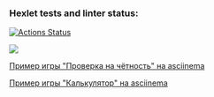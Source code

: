 ### Hexlet tests and linter status:

[![Actions Status](https://github.com/IldarNazipov/frontend-project-44/workflows/hexlet-check/badge.svg)](https://github.com/IldarNazipov/frontend-project-44/actions)

<a href="https://codeclimate.com/github/IldarNazipov/frontend-project-44/maintainability"><img src="https://api.codeclimate.com/v1/badges/1ecb57d31583164877d4/maintainability" /></a>

[Пример игры "Проверка на чётность" на asciinema](https://asciinema.org/a/E7Uv9dp8BSZoDhAfasECGlO3u)

[Пример игры "Калькулятор" на asciinema](https://asciinema.org/a/MDj5SoFyHak7266FTh3AyMWzU)
